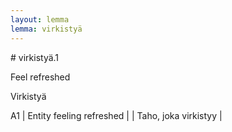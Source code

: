 ```yaml
---
layout: lemma
lemma: virkistyä
---
```


<div class="sense">
# <span class="sensename">virkistyä.1</span>

<span class="description">Feel refreshed</span>

<span class="description">Virkistyä</span>

A1 | Entity feeling refreshed |   | Taho, joka virkistyy |  

</div>

